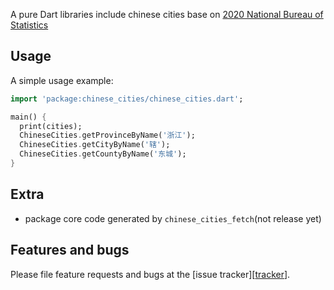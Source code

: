  A pure Dart libraries include chinese cities base on [2020 National Bureau of Statistics](http://www.stats.gov.cn/tjsj/tjbz/tjyqhdmhcxhfdm/2020)

## Usage

A simple usage example:

```dart
import 'package:chinese_cities/chinese_cities.dart';

main() {
  print(cities);
  ChineseCities.getProvinceByName('浙江');
  ChineseCities.getCityByName('辖');
  ChineseCities.getCountyByName('东城');
}
```

## Extra

* package core code generated by `chinese_cities_fetch`(not release yet)

## Features and bugs

Please file feature requests and bugs at the [issue tracker][[tracker](https://github.com/laiiihz/chinese_cities/issues)].

[tracker]: https://github.com/laiiihz/chinese_cities/issues
